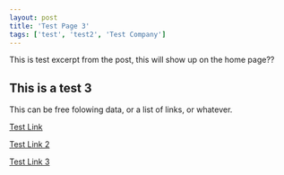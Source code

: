 ```yaml
---
layout: post
title: 'Test Page 3'
tags: ['test', 'test2', 'Test Company']
---
```


This is test excerpt from the post, this will show up on the home page??

## This is a test 3

This can be free folowing data, or a list of links, or whatever.

<!--more-->

[Test Link](https://www.youtube.com/watch?v=9bZkp7q19f0)

[Test Link 2](https://www.youtube.com/watch?v=9bZkp7q19f0)

[Test Link 3](https://www.youtube.com/watch?v=9bZkp7q19f0)

